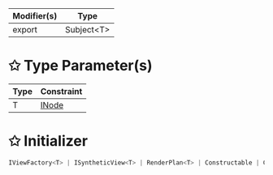 | Modifier(s)                            | Type                     |
|----------------------------------------|--------------------------|
| export | Subject&lt;T&gt; |

# &#10025; Type Parameter(s)

| Type | Constraint                               |
| ---- | ---------------------------------------- |
| T    | [INode](/runtime/interface/dom/inode.md) |

# &#10025; Initializer

```ts
IViewFactory<T> | ISyntheticView<T> | RenderPlan<T> | Constructable | CustomElementDefinition
```
